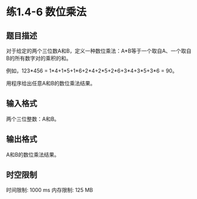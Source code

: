 # 练1.4-6 数位乘法

## 题目描述

对于给定的两个三位数A和B，定义一种数位乘法：A*B等于一个取自A、一个取自B的所有数字对的乘积的和。

例如，123\*456 = 1\*4+1\*5+1\*6+2\*4+2\*5+2\*6+3\*4+3\*5+3\*6 = 90。

用程序给出任意A和B的数位乘法结果。

## 输入格式

两个三位整数：A和B。

## 输出格式

A和B的数位乘法结果。

## 时空限制

时间限制: 1000 ms
内存限制: 125 MB
